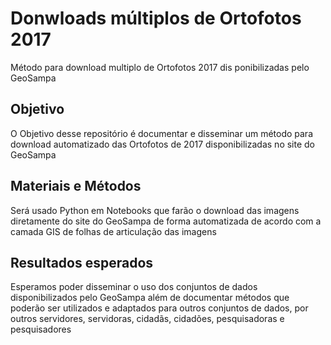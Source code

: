 # Donwloads múltiplos de Ortofotos 2017

Método para download multiplo de Ortofotos 2017 dis ponibilizadas pelo GeoSampa 

## Objetivo

O Objetivo desse repositório é documentar e disseminar um método para download automatizado das Ortofotos de 2017 disponibilizadas no site do GeoSampa

## Materiais e Métodos

Será usado Python em Notebooks que farão o download das imagens diretamente do site do GeoSampa de forma automatizada de acordo com a camada GIS de folhas de articulação das imagens

## Resultados esperados

Esperamos poder disseminar o uso dos conjuntos de dados disponibilizados pelo GeoSampa além de documentar métodos que poderão ser utilizados e adaptados para outros conjuntos de dados, por outros servidores, servidoras, cidadãs, cidadões, pesquisadoras e pesquisadores 
